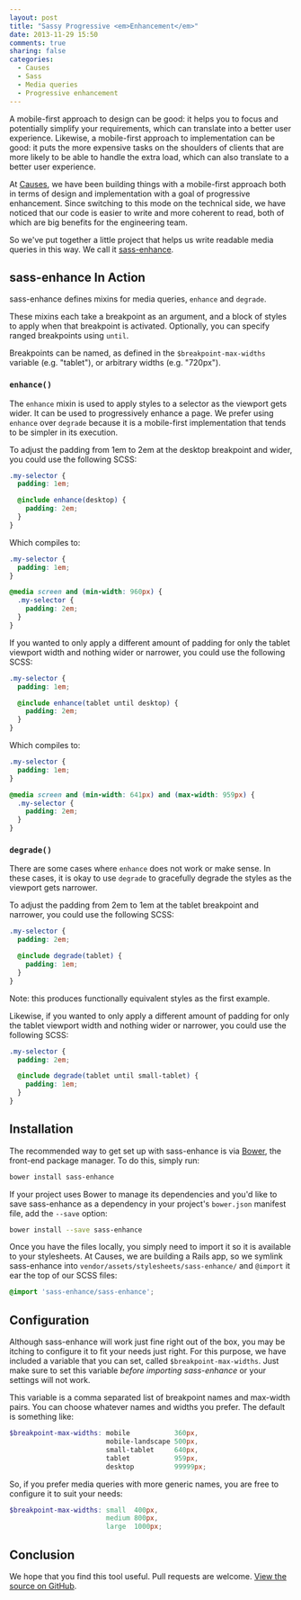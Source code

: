 ```yaml
---
layout: post
title: "Sassy Progressive <em>Enhancement</em>"
date: 2013-11-29 15:50
comments: true
sharing: false
categories:
  - Causes
  - Sass
  - Media queries
  - Progressive enhancement
---
```


A mobile-first approach to design can be good: it helps you to focus and
potentially simplify your requirements, which can translate into a better user
experience. Likewise, a mobile-first approach to implementation can be good: it
puts the more expensive tasks on the shoulders of clients that are more likely
to be able to handle the extra load, which can also translate to a better user
experience.

At [Causes], we have been building things with a mobile-first approach both
in terms of design and implementation with a goal of progressive enhancement.
Since switching to this mode on the technical side, we have noticed that our
code is easier to write and more coherent to read, both of which are big
benefits for the engineering team.

So we've put together a little project that helps us write readable media
queries in this way. We call it [sass-enhance].

<!-- more -->

## sass-enhance In Action

sass-enhance defines mixins for media queries, `enhance` and `degrade`.

These mixins each take a breakpoint as an argument, and a block of styles to
apply when that breakpoint is activated. Optionally, you can specify ranged
breakpoints using `until`.

Breakpoints can be named, as defined in the `$breakpoint-max-widths` variable
(e.g. "tablet"), or arbitrary widths (e.g. "720px").

### `enhance()`

The `enhance` mixin is used to apply styles to a selector as the viewport gets
wider. It can be used to progressively enhance a page. We prefer using
`enhance` over `degrade` because it is a mobile-first implementation that tends
to be simpler in its execution.

To adjust the padding from 1em to 2em at the desktop breakpoint and wider, you
could use the following SCSS:

```scss
.my-selector {
  padding: 1em;

  @include enhance(desktop) {
    padding: 2em;
  }
}
```

Which compiles to:

```css
.my-selector {
  padding: 1em;
}

@media screen and (min-width: 960px) {
  .my-selector {
    padding: 2em;
  }
}
```

If you wanted to only apply a different amount of padding for only the tablet
viewport width and nothing wider or narrower, you could use the following SCSS:

```scss
.my-selector {
  padding: 1em;

  @include enhance(tablet until desktop) {
    padding: 2em;
  }
}
```

Which compiles to:

```css
.my-selector {
  padding: 1em;
}

@media screen and (min-width: 641px) and (max-width: 959px) {
  .my-selector {
    padding: 2em;
  }
}
```

### `degrade()`

There are some cases where `enhance` does not work or make sense. In these
cases, it is okay to use `degrade` to gracefully degrade the styles as the
viewport gets narrower.

To adjust the padding from 2em to 1em at the tablet breakpoint and narrower,
you could use the following SCSS:

```scss
.my-selector {
  padding: 2em;

  @include degrade(tablet) {
    padding: 1em;
  }
}
```

Note: this produces functionally equivalent styles as the first example.

Likewise, if you wanted to only apply a different amount of padding for only
the tablet viewport width and nothing wider or narrower, you could use the
following SCSS:

```scss
.my-selector {
  padding: 2em;

  @include degrade(tablet until small-tablet) {
    padding: 1em;
  }
}
```

## Installation

The recommended way to get set up with sass-enhance is via [Bower], the
front-end package manager. To do this, simply run:

```bash
bower install sass-enhance
```

If your project uses Bower to manage its dependencies and you'd like to save
sass-enhance as a dependency in your project's `bower.json` manifest file, add
the `--save` option:

```bash
bower install --save sass-enhance
```

Once you have the files locally, you simply need to import it so it is
available to your stylesheets. At Causes, we are building a Rails app, so we
symlink sass-enhance into `vendor/assets/stylesheets/sass-enhance/` and
`@import` it ear the top of our SCSS files:

```scss
@import 'sass-enhance/sass-enhance';
```

## Configuration

Although sass-enhance will work just fine right out of the box, you may be
itching to configure it to fit your needs just right. For this purpose, we have
included a variable that you can set, called `$breakpoint-max-widths`. Just
make sure to set this variable *before importing sass-enhance* or your settings
will not work.

This variable is a comma separated list of breakpoint names and max-width
pairs. You can choose whatever names and widths you prefer. The default is
something like:

```scss
$breakpoint-max-widths: mobile           360px,
                        mobile-landscape 500px,
                        small-tablet     640px,
                        tablet           959px,
                        desktop          99999px;
```

So, if you prefer media queries with more generic names, you are free to
configure it to suit your needs:

```scss
$breakpoint-max-widths: small  400px,
                        medium 800px,
                        large  1000px;
```

## Conclusion

We hope that you find this tool useful. Pull requests are welcome. [View the
source on GitHub][sass-enhance].

[Causes]: https://www.causes.com
[sass-enhance]: https://github.com/causes/sass-enhance
[Bower]: http://bower.io
